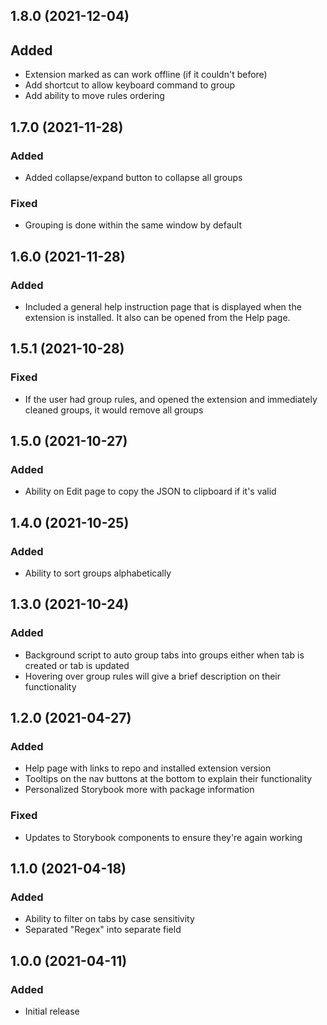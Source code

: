 ## 1.8.0 (2021-12-04)

## Added

- Extension marked as can work offline (if it couldn't before)
- Add shortcut to allow keyboard command to group
- Add ability to move rules ordering

## 1.7.0 (2021-11-28)

### Added

- Added collapse/expand button to collapse all groups

### Fixed

- Grouping is done within the same window by default

## 1.6.0 (2021-11-28)

### Added

- Included a general help instruction page that is displayed when the extension is installed.  It also can be opened from the Help page.

## 1.5.1 (2021-10-28)

### Fixed

- If the user had group rules, and opened the extension and immediately cleaned groups, it would remove all groups

## 1.5.0 (2021-10-27)

### Added

- Ability on Edit page to copy the JSON to clipboard if it's valid

## 1.4.0 (2021-10-25)

### Added

- Ability to sort groups alphabetically

## 1.3.0 (2021-10-24)

### Added

- Background script to auto group tabs into groups either when tab is created or tab is updated
- Hovering over group rules will give a brief description on their functionality

## 1.2.0 (2021-04-27)

### Added

- Help page with links to repo and installed extension version
- Tooltips on the nav buttons at the bottom to explain their functionality
- Personalized Storybook more with package information

### Fixed

- Updates to Storybook components to ensure they're again working

## 1.1.0 (2021-04-18)

### Added

- Ability to filter on tabs by case sensitivity
- Separated "Regex" into separate field

## 1.0.0 (2021-04-11)

### Added

- Initial release

